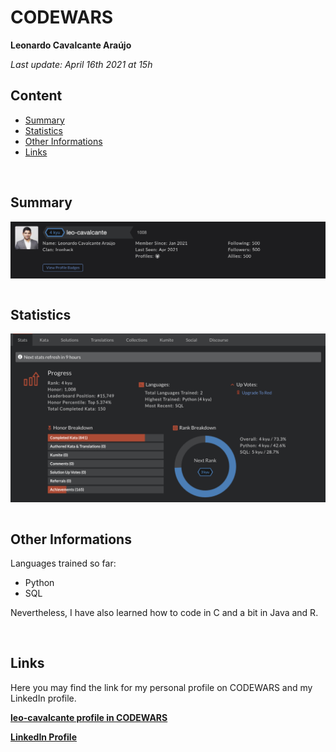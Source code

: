 # CODEWARS
**Leonardo Cavalcante Araújo**

*Last update: April 16th 2021 at 15h*

## Content
- [Summary](#summary)
- [Statistics](#statistics)
- [Other Informations](#other-informations)
- [Links](#links)

<br>

## Summary
<div style="text-align:center"><img src="images/Summary.png" alt="Profile Summary" align="center"/></div>

<br>

## Statistics

<div style="text-align:center"><img src="images/Stats.png" alt="Profile Summary" align="center"/></div>

<br>

## Other Informations
Languages trained so far:
- Python
- SQL

Nevertheless, I have also learned how to code in C and a bit in Java and R.

<br>

## Links
Here you may find the link for my personal profile on CODEWARS and my LinkedIn profile.

**[leo-cavalcante profile in CODEWARS](https://www.codewars.com/users/leo-cavalcante)**

**[LinkedIn Profile](https://www.linkedin.com/in/leo-cavalcante)**